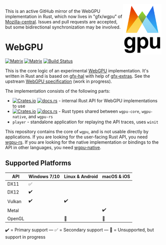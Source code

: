 <img align="right" width="25%" src="logo.png">

This is an active GitHub mirror of the WebGPU implementation in Rust, which now lives in "gfx/wgpu" of [Mozilla-central](https://hg.mozilla.org/mozilla-central/file/tip/gfx/wgpu). Issues and pull requests are accepted, but some bidirectional synchronization may be involved.

# WebGPU

[![Matrix](https://img.shields.io/badge/Dev_Matrix-%23wgpu%3Amatrix.org-blueviolet.svg)](https://matrix.to/#/#wgpu:matrix.org) [![Matrix](https://img.shields.io/badge/User_Matrix-%23wgpu--users%3Amatrix.org-blueviolet.svg)](https://matrix.to/#/#wgpu-users:matrix.org)
[![Build Status](https://github.com/gfx-rs/wgpu/workflows/CI/badge.svg)](https://github.com/gfx-rs/wgpu/actions)

This is the core logic of an experimental [WebGPU](https://www.w3.org/community/gpu/) implementation. It's written in Rust and is based on [gfx-hal](https://github.com/gfx-rs/gfx) with help of [gfx-extras](https://github.com/gfx-rs/gfx-extras). See the upstream [WebGPU specification](https://gpuweb.github.io/gpuweb/) (work in progress).

The implementation consists of the following parts:

  - [![Crates.io](https://img.shields.io/crates/v/wgpu-core.svg?label=wgpu-core)](https://crates.io/crates/wgpu-core) [![docs.rs](https://docs.rs/wgpu-core/badge.svg)](https://docs.rs/wgpu-core/) - internal Rust API for WebGPU implementations to use
  - [![Crates.io](https://img.shields.io/crates/v/wgpu-types.svg?label=wgpu-types)](https://crates.io/crates/wgpu-types) [![docs.rs](https://docs.rs/wgpu-types/badge.svg)](https://docs.rs/wgpu-types/) - Rust types shared between `wgpu-core`, `wgpu-native`, and `wgpu-rs`
  - `player` - standalone application for replaying the API traces, uses `winit`

This repository contains the core of `wgpu`, and is not usable directly by applications.
If you are looking for the user-facing Rust API, you need [wgpu-rs](https://github.com/gfx-rs/wgpu-rs).
If you are looking for the native implementation or bindings to the API in other languages, you need [wgpu-native](https://github.com/gfx-rs/wgpu-native).

## Supported Platforms

   API   |    Windows 7/10    |  Linux & Android   |    macOS & iOS     |
  -----  | ------------------ | ------------------ | ------------------ |
  DX11   | :white_check_mark: |                    |                    |
  DX12   | :heavy_check_mark: |                    |                    |
  Vulkan | :heavy_check_mark: | :heavy_check_mark: |                    |
  Metal  |                    |                    | :heavy_check_mark: |
  OpenGL |                    | :construction:     | :construction:     |

:heavy_check_mark: = Primary support — :white_check_mark: = Secondary support — :construction: = Unsupported, but support in progress
